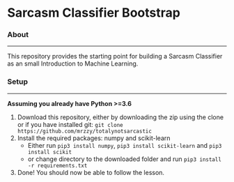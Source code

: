 # Sarcasm Classifier Bootstrap
### About
---
This repository provides the starting point for building a Sarcasm Classifier 
as an small Introduction to Machine Learning.

### Setup 
---
**Assuming you already have Python >=3.6**

1. Download this repository, either by downloading the zip using the clone or
if you have installed git: `git clone https://github.com/mrzzy/totalynotsarcastic`
2. Install the required packages: numpy and scikit-learn 
    * Either run `pip3 install numpy`,  `pip3 install scikit-learn` and `pip3 install scikit`
    * or change directory to the downloaded folder and run `pip3 install -r requirements.txt`
3. Done! You should now be able to follow the lesson.
